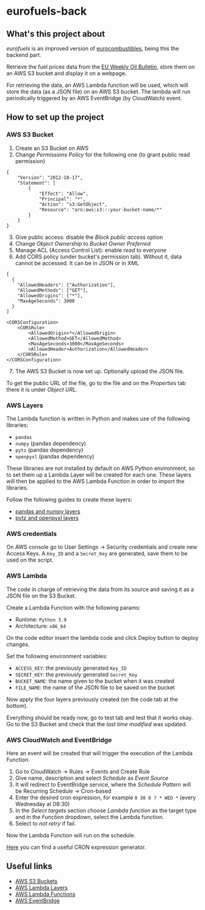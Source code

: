 # eurofuels-back

## What's this project about

_eurofuels_ is an improved version of [eurocombustibles](https://github.com/macolmenerori/eurocombustibles), being this the backend part.

Retrieve the fuel prices data from the [EU Weekly Oil Bulletin](https://energy.ec.europa.eu/data-and-analysis/weekly-oil-bulletin_en), store them on an AWS S3 bucket and display it on a webpage.

For retrieving the data, an AWS Lambda function will be used, which will store the data (as a JSON file) on an AWS S3 bucket. The lambda will run periodically triggered by an AWS EventBridge (by CloudWatch) event.

## How to set up the project

### AWS S3 Bucket

1. Create an S3 Bucket on AWS
2. Change _Permissions Policy_ for the following one (to grant public read permission)

```
{
    "Version": "2012-10-17",
    "Statement": [
        {
            "Effect": "Allow",
            "Principal": "*",
            "Action": "s3:GetObject",
            "Resource": "arn:aws:s3:::your-bucket-name/*"
        }
    ]
}
```

3. Give public access: disable the _Block public access_ option
4. Change _Object Ownership_ to _Bucket Owner Preferred_
5. Manage ACL (Access Control List): enable _read_ to everyone
6. Add CORS policy (under bucket's permission tab). Without it, data cannot be accessed. It can be in JSON or in XML

```
[
  {
    "AllowedHeaders": ["Authorization"],
    "AllowedMethods": ["GET"],
    "AllowedOrigins": ["*"],
    "MaxAgeSeconds": 3000
  }
]
```

```
<CORSConfiguration>
    <CORSRule>
        <AllowedOrigin>*</AllowedOrigin>
        <AllowedMethod>GET</AllowedMethod>
        <MaxAgeSeconds>3000</MaxAgeSeconds>
        <AllowedHeader>Authorization</AllowedHeader>
    </CORSRule>
</CORSConfiguration>
```

7. The AWS S3 Bucket is now set up. Optionally upload the JSON file.

To get the public URL of the file, go to the file and on the _Properties_ tab there it is under _Object URL_.

### AWS Layers

The Lambda function is written in Python and makes use of the following libraries:

- `pandas`
- `numpy` (pandas dependency)
- `pytz` (pandas dependency)
- `openpyxl` (pandas dependency)

These libraries are not installed by default on AWS Python environment, so to set them up a Lambda Layer will be created for each one. These layers will then be applied to the AWS Lambda Function in order to import the libraries.

Follow the following guides to create these layers:

- [pandas and numpy layers](https://github.com/macolmenerori/eurofuels-back/tree/main/guides/pandas_numpy_layers.md)
- [pytz and openpyxl layers](https://github.com/macolmenerori/eurofuels-back/tree/main/guides/pytz_openpyxl_layers.md)

### AWS credentials

On AWS console go to User Settings → Security credentials and create new Access Keys. A `Key_ID` and a `Secret_Key` are generated, save them to be used on the script.

### AWS Lambda

The code in charge of retrieving the data from its source and saving it as a JSON file on the S3 Bucket.

Create a Lambda Function with the following params:

- Runtime: `Python 3.9`
- Architecture: `x86_64`

On the code editor insert the lambda code and click Deploy button to deploy changes.

Set the following environment variables:

- `ACCESS_KEY`: the previously generated `Key_ID`
- `SECRET_KEY`: the previously generated `Secret_Key`
- `BUCKET_NAME`: the name given to the bucket when it was created
- `FILE_NAME`: the name of the JSON file to be saved on the bucket

Now apply the four layers previously created (on the code tab at the bottom).

Everything should be ready now, go to test tab and test that it works okay. Go to the S3 Bucket and check that the _last time modified_ was updated.

### AWS CloudWatch and EventBridge

Here an event will be created that will trigger the execution of the Lambda Function.

1. Go to CloudWatch → Rules → Events and Create Rule
2. Give name, description and select _Schedule_ as _Event Source_
3. It will redirect to EventBridge service, where the _Schedule Pattern_ will be Recurring Schedule → Cron-based
4. Enter the desired cron expression, for example `0 30 8 ? * WED *` (every Wednesday at 08:30)
5. In the _Select targets_ section choose _Lambda function_ as the target type and in the _Function_ dropdown, select the Lambda function.
6. Select to _not retry_ if fail.

Now the Lambda Function will run on the schedule.

[Here](https://freeformatter.com/cron-expression-generator-quartz.html) you can find a useful CRON expression generator.

## Useful links

- [AWS S3 Buckets](https://docs.aws.amazon.com/AmazonS3/latest/userguide/creating-buckets-s3.html)
- [AWS Lambda Layers](https://docs.aws.amazon.com/lambda/latest/dg/chapter-layers.html)
- [AWS Lambda Functions](https://docs.aws.amazon.com/lambda/latest/dg/lambda-functions.html)
- [AWS EventBridge](https://docs.aws.amazon.com/scheduler/latest/UserGuide/schedule-types.html?icmpid=docs_console_unmapped)
